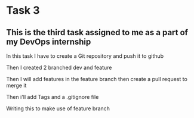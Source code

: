 # Task 3

## This is the third task assigned to me as a part of my DevOps internship

In this task I have to create a Git repository and push it to github

Then I created 2 branched dev and feature

Then I will add features in the feature branch then create a pull request to merge it

Then i'll add Tags and a .gitignore file




Writing this to make use of feature branch
